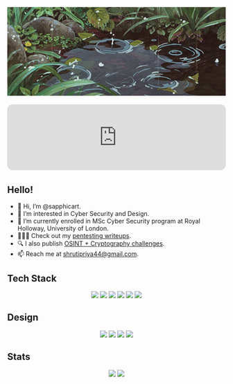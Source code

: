 <div align="center">
<img src="assets/ponyo.gif">
<br>
<br>
<iframe style="border-radius:12px" src="https://open.spotify.com/embed/track/4JGKZS7h4Qa16gOU3oNETV?utm_source=generator&theme=0" width="100%" height="152" frameBorder="0" allowfullscreen="" allow="autoplay; clipboard-write; encrypted-media; fullscreen; picture-in-picture" loading="lazy"></iframe>
</div>


<h2>Hello!</h2>

- 👋 Hi, I’m @sapphicart.
- 👀 I’m interested in Cyber Security and Design.
- 🌱 I’m currently enrolled in MSc Cyber Security program at Royal Holloway, University of London.
- 👩🏻‍💻 Check out my [pentesting writeups](https://www.shrutipriya.in/writeups/writeups-introduction).
- 🔍 I also publish [OSINT + Cryptography challenges](https://www.shrutipriya.in/challenges/challenges-introduction).
- 📫 Reach me at [shrutipriya44@gmail.com](mailto:shrutipriya44@gmail.com).


<h2>Tech Stack</h2>

<div align="center">
<img src="https://img.shields.io/badge/Python-14354C?style=for-the-badge&logo=python&logoColor=white">
<img src="https://img.shields.io/badge/HTML5-E34F26?style=for-the-badge&logo=html5&logoColor=white">
<img src="https://img.shields.io/badge/CSS3-1572B6?style=for-the-badge&logo=css3&logoColor=white">
<img src="https://img.shields.io/badge/C%23-239120?style=for-the-badge&logo=c-sharp&logoColor=white">
<img src="https://img.shields.io/badge/Django-092E20?style=for-the-badge&logo=django&logoColor=white">
<img src="https://img.shields.io/badge/JavaScript-F7DF1E?style=for-the-badge&logo=JavaScript&logoColor=white">
</div>



<h2>Design</h2>

<div align="center">
    <img src="https://img.shields.io/badge/Figma-F24E1E?style=for-the-badge&logo=figma&logoColor=white">
    <img src="https://img.shields.io/badge/Adobe%20Illustrator-FF9A00?style=for-the-badge&logo=adobe%20illustrator&logoColor=white">
    <img src="https://img.shields.io/badge/Adobe%20Photoshop-31A8FF?style=for-the-badge&logo=Adobe%20Photoshop&logoColor=black">
    <img src="https://img.shields.io/badge/blender-%23F5792A.svg?style=for-the-badge&logo=blender&logoColor=white">
</div>

<h2>Stats</h2>

<div align="center">
    <img height=220 src="https://github-readme-stats.vercel.app/api?username=sapphicart&show=prs_merged&theme=ayu-mirage&bg_color=00000000">
    <img height=220 src="https://github-readme-stats.vercel.app/api/top-langs/?username=sapphicart&hide=css,scss&theme=ayu-mirage&bg_color=00000000">
</div>
<!---
sapphicart/sapphicart is a ✨ special ✨ repository because its `README.md` (this file) appears on your GitHub profile.
You can click the Preview link to take a look at your changes.
--->
